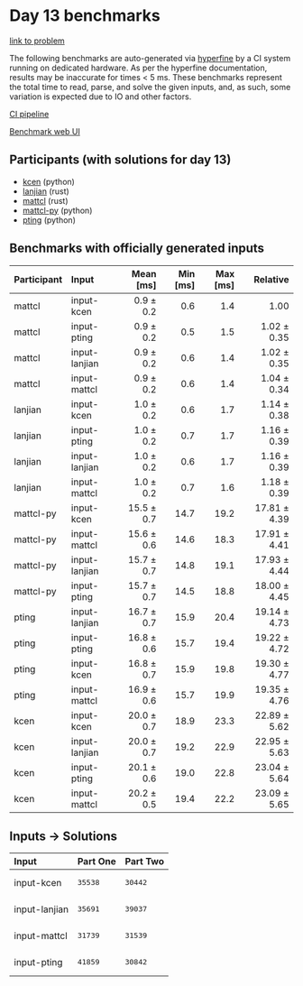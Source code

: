 # Day 13 benchmarks

[link to problem](https://adventofcode.com/2023/day/13)

The following benchmarks are auto-generated via
[hyperfine](https://github.com/sharkdp/hyperfine) by a CI system running on
dedicated hardware. As per the hyperfine documentation, results may be
inaccurate for times < 5 ms. These benchmarks represent the total time to read,
parse, and solve the given inputs, and, as such, some variation is expected due
to IO and other factors.

[CI pipeline](http://ci.papercode.net:8080/teams/main/pipelines/aoc2023)

[Benchmark web UI](https://aoc.ancalagon.black)


## Participants (with solutions for day 13)

- [kcen](https://github.com/kcen/aoc2023) (python)
- [lanjian](https://github.com/lanjian/aoc-2023) (rust)
- [mattcl](https://github.com/mattcl/aoc2023) (rust)
- [mattcl-py](https://github.com/mattcl/aoc2023-py) (python)
- [pting](https://github.com/pting/aoc2023) (python)


## Benchmarks with officially generated inputs

| Participant | Input | Mean [ms] | Min [ms] | Max [ms] | Relative |
|:---|:---|---:|---:|---:|---:|
| mattcl | input-kcen | 0.9 ± 0.2 | 0.6 | 1.4 | 1.00 |
| mattcl | input-pting | 0.9 ± 0.2 | 0.5 | 1.5 | 1.02 ± 0.35 |
| mattcl | input-lanjian | 0.9 ± 0.2 | 0.6 | 1.4 | 1.02 ± 0.35 |
| mattcl | input-mattcl | 0.9 ± 0.2 | 0.6 | 1.4 | 1.04 ± 0.34 |
| lanjian | input-kcen | 1.0 ± 0.2 | 0.6 | 1.7 | 1.14 ± 0.38 |
| lanjian | input-pting | 1.0 ± 0.2 | 0.7 | 1.7 | 1.16 ± 0.39 |
| lanjian | input-lanjian | 1.0 ± 0.2 | 0.6 | 1.7 | 1.16 ± 0.39 |
| lanjian | input-mattcl | 1.0 ± 0.2 | 0.7 | 1.6 | 1.18 ± 0.39 |
| mattcl-py | input-kcen | 15.5 ± 0.7 | 14.7 | 19.2 | 17.81 ± 4.39 |
| mattcl-py | input-mattcl | 15.6 ± 0.6 | 14.6 | 18.3 | 17.91 ± 4.41 |
| mattcl-py | input-lanjian | 15.7 ± 0.7 | 14.8 | 19.1 | 17.93 ± 4.44 |
| mattcl-py | input-pting | 15.7 ± 0.7 | 14.5 | 18.8 | 18.00 ± 4.45 |
| pting | input-lanjian | 16.7 ± 0.7 | 15.9 | 20.4 | 19.14 ± 4.73 |
| pting | input-pting | 16.8 ± 0.6 | 15.7 | 19.4 | 19.22 ± 4.72 |
| pting | input-kcen | 16.8 ± 0.7 | 15.9 | 19.8 | 19.30 ± 4.77 |
| pting | input-mattcl | 16.9 ± 0.6 | 15.7 | 19.9 | 19.35 ± 4.76 |
| kcen | input-kcen | 20.0 ± 0.7 | 18.9 | 23.3 | 22.89 ± 5.62 |
| kcen | input-lanjian | 20.0 ± 0.7 | 19.2 | 22.9 | 22.95 ± 5.63 |
| kcen | input-pting | 20.1 ± 0.6 | 19.0 | 22.8 | 23.04 ± 5.64 |
| kcen | input-mattcl | 20.2 ± 0.5 | 19.4 | 22.2 | 23.09 ± 5.65 |


## Inputs -> Solutions

| Input | Part One | Part Two |
|:---|:---|:---|
|input-kcen|<pre>35538</pre>|<pre>30442</pre>|
|input-lanjian|<pre>35691</pre>|<pre>39037</pre>|
|input-mattcl|<pre>31739</pre>|<pre>31539</pre>|
|input-pting|<pre>41859</pre>|<pre>30842</pre>|